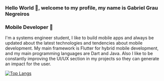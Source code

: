 ### Hello World 👋, welcome to my profile, my name is Gabriel Grau Negreiros

### Mobile Developer 📱

I'm a systems engineer student, I like to build mobile apps and always be updated about the latest technologies and tendencies about mobile development. My main framework is Flutter for hybrid mobile development, and my main programming languages are Dart and Java. Also I like to be constantly improving the UI/UX section in my projects so they can generate an impact for the user.

[![Top Langs](https://github-readme-stats.vercel.app/api/top-langs/?username=gabrielgraunegreiros)](https://github.com/gabrielgraunegreiros/github-readme-stats)
